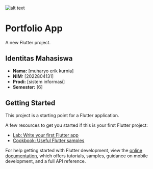 ![alt text](?raw=true)
# Portfolio App

A new Flutter project.

## Identitas Mahasiswa

- **Nama:** [muharyo erik kurnia]
- **NIM:** [2022804131]
- **Prodi:** [sistem informasi]
- **Semester:** [6]

## Getting Started

This project is a starting point for a Flutter application.

A few resources to get you started if this is your first Flutter project:

- [Lab: Write your first Flutter app](https://docs.flutter.dev/get-started/codelab)
- [Cookbook: Useful Flutter samples](https://docs.flutter.dev/cookbook)

For help getting started with Flutter development, view the
[online documentation](https://docs.flutter.dev/), which offers tutorials,
samples, guidance on mobile development, and a full API reference.
